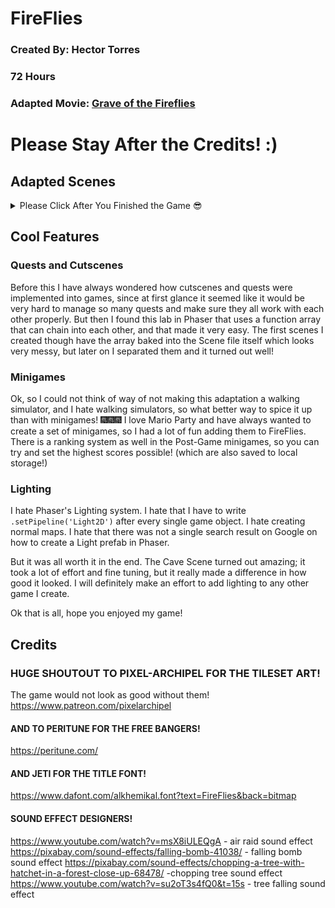 
# FireFlies
### Created By: Hector Torres
### 72 Hours
### Adapted Movie: [Grave of the Fireflies](https://en.wikipedia.org/wiki/Grave_of_the_Fireflies)

# Please Stay After the Credits! :)

## Adapted Scenes
<details>
	<summary> Please Click After You Finished the Game 😎 </summary> 

 
Scene 1: Getting Groceries (Scrapped: Stealing Food From Farm)
 
> The first phase is based on the scene where Setsuko and Seita go get and purchase rice from the store after moving in with their Aunt. I decided to adapt this instead of the scene where Seita steals food from farmers due to time constraints, and as a way to differentiate between the pre-raid and post-raid world. Also, stealing food would go against my game's goofy story, and trying to create a darker narrative would have taken too much time. And I suck at writing :)

Scene 2: Air Raid 
> This is one of the most iconic scenes from the movie, so I knew it had to go in from the start. I struggled with the art direction for this scene since trying to create active destruction in games is very hard to do in a convincing way, but all my doubt went away as soon as I added Camera Shake to the explosions. Glory to Camera Shake 🙏🙏🙏

Scene 3: Fireflies in Cave (Or Fireflies in General)
> This scene is based off of the time where Setsuko and Seita go look for fireflies, and let them all loose in their cave. As soon I saw this scene, I knew it was gonna be my core pillar and foundation due to how beautiful it was. If I had more time, I would have added lighting to the whole map and went all out, but I think only having it in the end acts as a good reward for the player.
</details>


## Cool Features
### Quests and Cutscenes
Before this I have always wondered how cutscenes and quests were implemented into games, since at first glance it seemed like it would be very hard to manage so many quests and make sure they all work with each other properly. But then I found this lab in Phaser that uses a function array that can chain into each other, and that made it very easy. The first scenes I created though have the array baked into the Scene file itself which looks very messy, but later on I separated them and it turned out well!

### Minigames
Ok, so I could not think of way of not making this adaptation a walking simulator, and I hate walking simulators, so what better way to spice it up than with minigames! 🎆🎆🎆 I love Mario Party and have always wanted to create a set of minigames, so I had a lot of fun adding them to FireFlies. There is a ranking system as well in the Post-Game minigames, so you can try and set the highest scores possible! (which are also saved to local storage!)

### Lighting
I hate Phaser's Lighting system. I hate that I have to write `.setPipeline('Light2D')` after every single game object. I hate creating normal maps. I hate that there was not a single search result on Google on how to create a Light prefab in Phaser. 

But it was all worth it in the end. The Cave Scene turned out amazing; it took a lot of effort and fine tuning, but it really made a difference in how good it looked. I will definitely make an effort to add lighting to any other game I create. 

Ok that is all, hope you enjoyed my game!

## Credits
### HUGE SHOUTOUT TO PIXEL-ARCHIPEL FOR THE TILESET ART!
The game would not look as good without them!
https://www.patreon.com/pixelarchipel

#### AND TO PERITUNE FOR THE FREE BANGERS!
https://peritune.com/

#### AND JETI FOR THE TITLE FONT!
https://www.dafont.com/alkhemikal.font?text=FireFlies&back=bitmap

#### SOUND EFFECT DESIGNERS!
https://www.youtube.com/watch?v=msX8iULEQgA - air raid sound effect
https://pixabay.com/sound-effects/falling-bomb-41038/ - falling bomb sound effect
https://pixabay.com/sound-effects/chopping-a-tree-with-hatchet-in-a-forest-close-up-68478/ -chopping tree sound effect
https://www.youtube.com/watch?v=su2oT3s4fQ0&t=15s - tree falling sound effect
 
